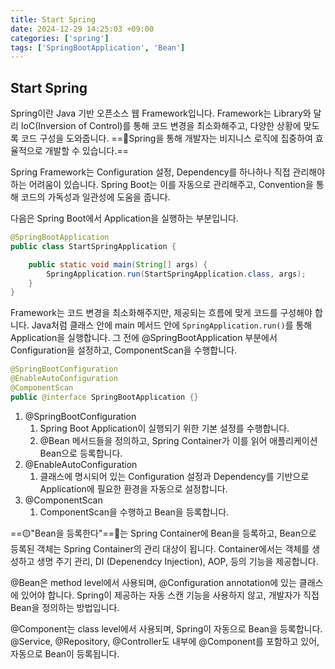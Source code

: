 ```yaml
---
title: Start Spring
date: 2024-12-29 14:25:03 +09:00
categories: ['spring']
tags: ['SpringBootApplication', 'Bean']
---
```


## Start Spring


Spring이란 Java 기반 오픈소스 웹 Framework입니다. Framework는 Library와 달리 IoC(Inversion of Control)를 통해 코드 변경을 최소화해주고, 다양한 상황에 맞도록 코드 구성을 도와줍니다. ==🔵Spring을 통해 개발자는 비지니스 로직에 집중하여 효율적으로 개발할 수 있습니다.==


Spring Framework는 Configuration 설정, Dependency를 하나하나 직접 관리해야 하는 어려움이 있습니다. Spring Boot는 이를 자동으로 관리해주고, Convention을 통해 코드의 가독성과 일관성에 도움을 줍니다.


다음은 Spring Boot에서 Application을 실행하는 부분입니다.

```java
@SpringBootApplication
public class StartSpringApplication {

    public static void main(String[] args) {
        SpringApplication.run(StartSpringApplication.class, args);
    }
}
```


Framework는 코드 변경을 최소화해주지만, 제공되는 흐름에 맞게 코드를 구성해야 합니다. Java처럼 클래스 안에 main 메서드 안에 `SpringApplication.run()`를 통해 Application을 실행합니다. 그 전에 @SpringBootApplication 부분에서 Configuration을 설정하고, ComponentScan을 수행합니다.


```java
@SpringBootConfiguration
@EnableAutoConfiguration
@ComponentScan
public @interface SpringBootApplication {}
```


1. @SpringBootConfiguration
   1. Spring Boot Application이 실행되기 위한 기본 설정를 수행합니다.
   2. @Bean 메서드들을 정의하고, Spring Container가 이를 읽어 애플리케이션 Bean으로 등록합니다.
2. @EnableAutoConfiguration 
   1. 클래스에 명시되어 있는  Configuration 설정과 Dependency를 기반으로 Application에 필요한 환경을 자동으로 설정합니다.
3. @ComponentScan
   1. ComponentScan을 수행하고 Bean을 등록합니다.

==🟡"Bean을 등록한다"==는 Spring Container에 Bean을 등록하고, Bean으로 등록된 객체는 Spring Container의 관리 대상이 됩니다. Container에서는 객체를 생성하고 생명 주기 관리, DI (Depenendcy Injection), AOP, 등의 기능을 제공합니다. 


@Bean은 method level에서 사용되며, @Configuration annotation에 있는 클래스에 있어야 합니다. Spring이 제공하는 자동 스캔 기능을 사용하지 않고, 개발자가 직접 Bean을 정의하는 방법입니다.


@Component는 class level에서 사용되며, Spring이 자동으로 Bean을 등록합니다. @Service, @Repository, @Controller도 내부에 @Component를 포함하고 있어, 자동으로 Bean이 등록됩니다. 


